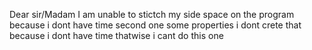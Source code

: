 Dear sir/Madam
I am unable to stictch my side space on the program because i dont have time
second one some properties i dont crete that because i dont have time thatwise i cant do this one
